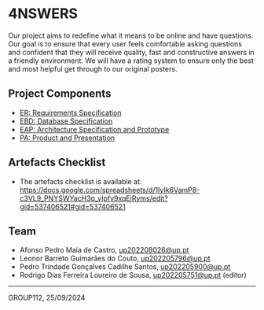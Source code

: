 # 4NSWERS

Our project aims to redefine what it means to be online and have questions. Our goal is to ensure that every user feels comfortable asking questions and confident that they will receive quality, fast and constructive answers in a friendly environment. We will have a rating system to ensure only the best and most helpful get through to our original posters. 


## Project Components

* [ER: Requirements Specification](er)
* [EBD: Database Specification](ebd)
* [EAP: Architecture Specification and Prototype](eap)
* [PA: Product and Presentation](pa)

## Artefacts Checklist

* The artefacts checklist is available at: https://docs.google.com/spreadsheets/d/1IyIk6VamP8-c3VL9_PNYSWYacH3q_yIpfv9xqEjRyms/edit?gid=537406521#gid=537406521

## Team

* Afonso Pedro Maia de Castro, up202208026@up.pt
* Leonor Barreto Guimarães do Couto, up202205796@up.pt
* Pedro Trindade Gonçalves Cadilhe Santos, up202205900@up.pt
* Rodrigo Dias Ferreira Loureiro de Sousa, up202205751@up.pt (editor)

***
GROUP112, 25/09/2024